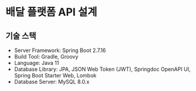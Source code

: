# 배달 플랫폼 API 설계

## 기술 스택
- Server Framework: Spring Boot 2.7.16
- Build Tool: Gradle, Groovy
- Language: Java 11
- Database Library: JPA, JSON Web Token (JWT), Springdoc OpenAPI UI, Spring Boot Starter Web, Lombok
- Database Server: MySQL 8.0.x